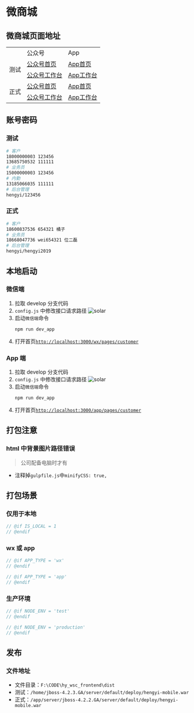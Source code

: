 # 微商城

## 微商城页面地址

<table>
  <tr>
    <td></td>
    <td>公众号</td>
    <td>App</td>
  </tr>
  <tr>
    <td rowspan="2">测试</td>
    <td><a target="_blank" href="http://weisc.hengyi.com/hengyi-mobile/wx/pages/customer/">公众号首页</a></td>
    <td><a target="_blank" href="http://weisc.hengyi.com/hengyi-mobile/app/pages/customer/">App首页</a></td>
  </tr>
  <tr>
    <td><a target="_blank" href="http://weisc.hengyi.com/hengyi-mobile/wx/pages/salesman/workbench.html">公众号工作台</a></td>
    <td><a target="_blank" href="http://weisc.hengyi.com/hengyi-mobile/app/pages/salesman/workbench.html">App工作台</a></td>
  </tr>
  <tr>
    <td rowspan="2">正式</td>
    <td><a target="_blank" href="http://wxmall.hengyi.com/hengyi-mobile/wx/pages/customer/">公众号首页</a></td>
    <td><a target="_blank" href="http://wxmall.hengyi.com/hengyi-mobile/app/pages/customer/">App首页</a></td>
  </tr>
  <tr>
    <td><a target="_blank" href="http://wxmall.hengyi.com/hengyi-mobile/wx/pages/salesman/workbench.html">公众号工作台</a></td>
    <td><a target="_blank" href="http://wxmall.hengyi.com/hengyi-mobile/app/pages/salesman/workbench.html">App工作台</a></td>
  </tr>
</table>

## 账号密码

### 测试

```bash
# 客户
18000000003 123456
13685750532 111111
# 业务员
15000000003 123456
# 内勤
13185066035 111111
# 后台管理
hengyi/123456
```

### 正式

```bash
# 客户
18600837536 654321 橘子
# 业务员
18668047736 wei654321 位二磊
# 后台管理
hengyi/hengyi2019
```

## 本地启动

### 微信端

1. 拉取 develop 分支代码
2. `config.js` 中修改接口请求路径
   ![solar](../../../vuepress/docs/.vuepress/images/wsc-config.png)
3. 启动`微信端`命令
   ```bash
   npm run dev_app
   ```
4. 打开首页[`http://localhost:3000/wx/pages/customer`](http://localhost:3000/wx/pages/customer)

### App 端

1. 拉取 develop 分支代码
2. `config.js` 中修改接口请求路径
   ![solar](../../../vuepress/docs/.vuepress/images/wsc-config.png)
3. 启动`微信端`命令
   ```bash
   npm run dev_app
   ```
4. 打开首页[`http://localhost:3000/app/pages/customer`](http://localhost:3000/app/pages/customer)

## 打包注意

### html 中背景图片路径错误

> 公司配备电脑时才有

- 注释掉`gulpfile.js`中`minifyCSS: true,`

## 打包场景

### 仅用于本地

```js
// @if IS_LOCAL = 1
// @endif
```

### wx 或 app

```js
// @if APP_TYPE = 'wx'
// @endif

// @if APP_TYPE = 'app'
// @endif
```

### 生产环境

```js
// @if NODE_ENV = 'test'
// @endif

// @if NODE_ENV = 'production'
// @endif
```

## 发布

### 文件地址

- 文件目录：`F:\CODE\hy_wsc_frontend\dist`
- 测试：`/home/jboss-4.2.3.GA/server/default/deploy/hengyi-mobile.war`
- 正式：`/app/server/jboss-4.2.2.GA/server/default/deploy/hengyi-mobile.war`
